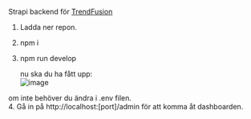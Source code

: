 Strapi backend för [TrendFusion](https://github.com/Nyman556/trendfusion)

1. Ladda ner repon.
2. npm i
3. npm run develop

   nu ska du ha fått upp: <br />
![image](https://github.com/Nyman556/trendfusion-api/assets/61785401/f1701bf0-418f-494b-a401-7a522f9717cc)

om inte behöver du ändra i .env filen.  
4. Gå in på http://localhost:[port]/admin för att komma åt dashboarden.
